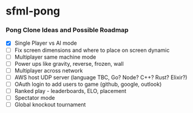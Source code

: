 # sfml-pong

### Pong Clone Ideas and Possible Roadmap
- [x] Single Player vs AI mode
- [ ] Fix screen dimensions and where to place on screen dynamic
- [ ] Multiplayer same machine mode
- [ ] Power ups like gravity, reverse, frozen, wall
- [ ] Multiplayer across network
- [ ] AWS host UDP server (language TBC, Go? Node? C++? Rust? Elixir?)
- [ ] OAuth login to add users to game (github, google, outlook)
- [ ] Ranked play - leaderboards, ELO, placement
- [ ] Spectator mode
- [ ] Global knockout tournament
